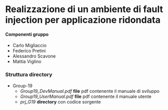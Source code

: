 # Realizzazione di un ambiente di fault injection per applicazione ridondata


#### Componenti gruppo
- Carlo Migliaccio
- Federico Pretini
- Alessandro Scavone
- Mattia Viglino

### Struttura directory
- Group-19
    - _Group19_DevManual.pdf_ **file** pdf contenente il manuale di sviluppo
    - _Group19_UserManual.pdf_ **file** pdf contenente il manuale utente
    - _prj_G19_ **directory** con codice sorgente



